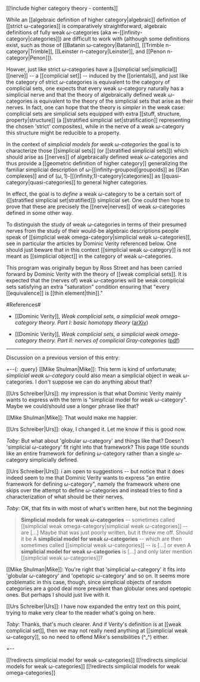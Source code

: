 <div class="rightHandSide toc">
[[!include higher category theory - contents]]
</div>


While an [[algebraic definition of higher category|algebraic]] definition of [[strict ω-categories]] is comparatively straightforward, algebraic definitions of fully weak $\omega$-categories (aka $\infty$-[[infinity-category|categories]]) are difficult to work with (although some definitions exist, such as those of [[Batanin ω-category|Batanin]], [[Trimble n-category|Trimble]], [[Leinster n-category|Leinster]], and [[Penon n-category|Penon]]).

Howver, just like strict $\omega$-categories have a [[simplicial set|simplicial]] [[nerve]] -- a [[complicial set]] -- induced by the [[orientals]], and just like the category of strict $\omega$-categories is equivalent to the category of complicial sets, one expects that every weak $\omega$-category naturally has a simplicial nerve and that the theory of algebraically defined weak $\omega$-categories is equivalent to the theory of the simplicial sets that arise as their nerves.  In fact, one can hope that the theory is _simpler_ in the weak case: complicial sets are simplicial sets equipped with extra [[stuff, structure, property|structure]] (a [[stratified simplicial set|stratification]] representing the chosen 'strict' composites), while in the nerve of a weak $\omega$-category this structure might be reducible to a property.

In the context of _simplicial models for weak $\omega$-categories_ the goal is to characterize those [[simplicial sets]] (or [[stratified simplicial sets]]) which should arise as [[nerves]] of algebraically defined weak $\omega$-categories and thus provide a [[geometric definition of higher category]] generalizing the familiar simplicial description of $\omega$-[[infinity-groupoid|groupoids]] as [[Kan complexes]] and of $(\omega,1)$-[[(infinity,1)-category|categories]] as [[quasi-category|quasi-categories]] to general higher categories.

In effect, the goal is to _define_ a weak $\omega$-category to be a certain sort of ([[stratified simplicial set|stratified]]) simplicial set.  One could then hope to prove that these are precisely the [[nerve|nerves]] of weak $\omega$-categories defined in some other way.


To distinguish the study of weak $\omega$-categories in terms of their presumed nerves from the study of their would-be algebraic descriptions people speak of [[simplicial weak omega-category|simplicial weak ω-categories]], see in particular the articles by Dominic Verity referenced below.  One should just beware that in this context [[simplicial weak ω-category]] is not meant as [[simplicial object]] in the category of weak $\omega$-categories.

This program was originally begun by Ross Street and has been carried forward by Dominic Verity with the theory of [[weak complicial sets]].  It is expected that the (nerves of) weak $\omega$-categories will be weak complicial sets satisfying an extra "saturation" condition ensuring that "every [[equivalence]] is [[thin element|thin]]."

#References#

* [[Dominic Verity]], _Weak complicial sets, a simplicial weak omega-category theory. Part I: basic homotopy theory_ ([arXiv](http://arxiv.org/abs/math.CT/0604414))

* [[Dominic Verity]], _Weak complicial sets, a simplicial weak omega-category theory. Part II: nerves of complicial Gray-categories_ ([pdf](http://uk.arxiv.org/PS_cache/math/pdf/0604/0604416v1.pdf))

***

Discussion on a previous version of this entry:

+--{: .query}
[[Mike Shulman|Mike]]: This term is kind of unfortunate; *simplicial weak $\omega$-category* could also mean a simplicial object in weak $\omega$-categories.  I don't suppose we can do anything about that?

[[Urs Schreiber|Urs]]: my impression is that what Dominic Verity mainly wants to express with the term is "simplicial model for weak $\omega$-category". Maybe we could/should use a longer phrase like that?

[[Mike Shulman|Mike]]: That would make me happier.

[[Urs Schreiber|Urs]]: okay, I changed it. Let me know if this is good now.

_Toby_:  But what about 'globular $\omega$-category' and things like that?  Doesn\'t 'simplicial $\omega$-category' fit right into that framework?  This page title sounds like an entire framework for defining $\omega$-category rather than a single $\omega$-category simplicially defined.

[[Urs Schreiber|Urs]]: i am open to suggestions -- but notice that it does indeed seem to me that Dominic Verity wants to express  "an entire framework for defining $\omega$-category", namely the framework where one skips over the attempt to define $\omega$-categories and instead tries to find a characterization of what should be their nerves.

_Toby_:  OK, that fits in with most of what\'s written here, but not the beginning
>**Simplicial models for weak $\omega$-categories** -- sometimes called [[simplicial weak omega-category|simplicial weak ω-categories]] -- are [...]
Maybe that was just poorly written, but it threw me off.
Should it be
>A **simplicial model for weak $\omega$-categories** -- which are then sometimes called [[simplicial weak ω-categories]] -- is [...]
or even
>A **simplicial model for weak $\omega$-categories** is [...]
and only later mention [[simplicial weak ω-categories]]?

[[Mike Shulman|Mike]]: You're right that 'simplicial $\omega$-category' it fits into 'globular $\omega$-category' and 'opetopic $\omega$-category' and so on.  It seems more problematic in this case, though, since simplicial objects of random categories are a good deal more prevalent than globular ones and opetopic ones.  But perhaps I should just live with it.  

[[Urs Schreiber|Urs]]: I have now expanded the entry text on this point, trying to make very clear to the reader what's going on here.

_Toby_:  Thanks, that\'s much clearer.  And if Verity\'s definition is at [[weak complicial set]], then we may not really need anything at [[simplicial weak ω-category]], so no need to offend Mike\'s sensibilities (^_^) either.

=--

[[!redirects simplicial model for weak ω-categories]]
[[!redirects simplicial models for weak ω-categories]]
[[!redirects simplicial models for weak omega-categories]]
